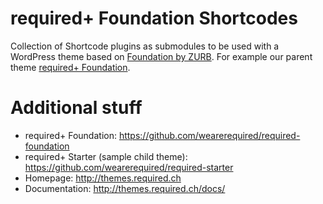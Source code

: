 required+ Foundation Shortcodes
===============================

Collection of Shortcode plugins as submodules to be used with a WordPress theme based on [Foundation by ZURB](http://foundation.zurb.com). For example our parent theme [required+ Foundation](https://github.com/wearerequired/required-foundation).

Additional stuff
================

* required+ Foundation: https://github.com/wearerequired/required-foundation
* required+ Starter (sample child theme): https://github.com/wearerequired/required-starter
* Homepage:           http://themes.required.ch
* Documentation:      http://themes.required.ch/docs/